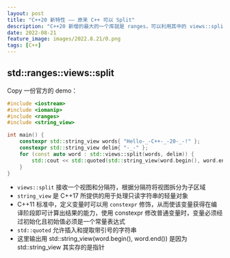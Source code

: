 ```yaml
---
layout: post
title: "C++20 新特性 —— 原来 C++ 可以 Split"
description: "C++20 新增的最大的一个库就是 ranges，可以利用其中的 views::split 实现 split "
date: 2022-08-21
feature_image: images/2022.8.21/0.png 
tags: [C++]
---
```


<!--more-->

## std::ranges::views::split

Copy 一份官方的 demo：

```C++
#include <iostream>
#include <iomanip>
#include <ranges>
#include <string_view>

int main() {
    constexpr std::string_view words{ "Hello-_-C++-_-20-_-!" };
    constexpr std::string_view delim{ "-_-" };
    for (const auto word : std::views::split(words, delim)) {
        std::cout << std::quoted(std::string_view(word.begin(), word.end())) << ' ';
    }
}
```

- `views::split` 接收一个视图和分隔符，根据分隔符将视图拆分为子区域
- `string_view` 是 C++17 所提供的用于处理只读字符串的轻量对象
- C++11 标准中，定义变量时可以用 `constexpr` 修饰，从而使该变量获得在编译阶段即可计算出结果的能力，使用 constexpr 修改普通变量时，变量必须经过初始化且初始值必须是一个常量表达式
- `std::quoted` 允许插入和提取带引号的字符串
- 这里输出用 std::string_view(word.begin(), word.end()) 是因为 std::string_view 其实存的是指针